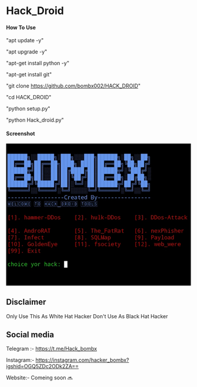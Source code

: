 # Hack_Droid
#### How To Use 

"apt update -y"

"apt upgrade -y"

"apt-get install python -y"

"apt-get install git"

"git clone https://github.com/bombx002/HACK_DROID"

"cd HACK_DROID"

"python setup.py"

"python Hack_droid.py"

#### Screenshot 

![output!](/IMG_20231211_213053.jpg)
 
## Disclaimer

Only Use This As White Hat Hacker Don't Use As Black Hat Hacker

## Social media

Telegram :- 
https://t.me/Hack_bombx

Instagram:- https://instagram.com/hacker_bombx?igshid=OGQ5ZDc2ODk2ZA==

Website:- Comeing soon 🔜